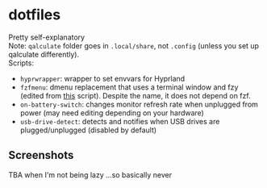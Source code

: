 # dotfiles
Pretty self-explanatory \
Note: `qalculate` folder goes in `.local/share`, not `.config` (unless you set up qalculate differently). \
Scripts:
- `hyprwrapper`: wrapper to set envvars for Hyprland
- `fzfmenu`: dmenu replacement that uses a terminal window and fzy (edited from [this](https://gist.github.com/MahouShoujoMivutilde/b1fa83bc234b68dd164cb6e843965d75) script). Despite the name, it does not depend on fzf.
- `on-battery-switch`: changes monitor refresh rate when unplugged from power (may need editing depending on your hardware)
- `usb-drive-detect`: detects and notifies when USB drives are plugged/unplugged (disabled by default)

## Screenshots
TBA when I'm not being lazy
...so basically never
